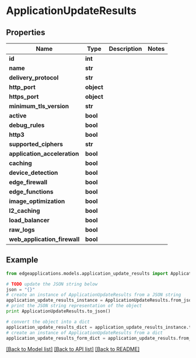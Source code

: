 # ApplicationUpdateResults


## Properties
Name | Type | Description | Notes
------------ | ------------- | ------------- | -------------
**id** | **int** |  | 
**name** | **str** |  | 
**delivery_protocol** | **str** |  | 
**http_port** | **object** |  | 
**https_port** | **object** |  | 
**minimum_tls_version** | **str** |  | 
**active** | **bool** |  | 
**debug_rules** | **bool** |  | 
**http3** | **bool** |  | 
**supported_ciphers** | **str** |  | 
**application_acceleration** | **bool** |  | 
**caching** | **bool** |  | 
**device_detection** | **bool** |  | 
**edge_firewall** | **bool** |  | 
**edge_functions** | **bool** |  | 
**image_optimization** | **bool** |  | 
**l2_caching** | **bool** |  | 
**load_balancer** | **bool** |  | 
**raw_logs** | **bool** |  | 
**web_application_firewall** | **bool** |  | 

## Example

```python
from edgeapplications.models.application_update_results import ApplicationUpdateResults

# TODO update the JSON string below
json = "{}"
# create an instance of ApplicationUpdateResults from a JSON string
application_update_results_instance = ApplicationUpdateResults.from_json(json)
# print the JSON string representation of the object
print ApplicationUpdateResults.to_json()

# convert the object into a dict
application_update_results_dict = application_update_results_instance.to_dict()
# create an instance of ApplicationUpdateResults from a dict
application_update_results_form_dict = application_update_results.from_dict(application_update_results_dict)
```
[[Back to Model list]](../README.md#documentation-for-models) [[Back to API list]](../README.md#documentation-for-api-endpoints) [[Back to README]](../README.md)



